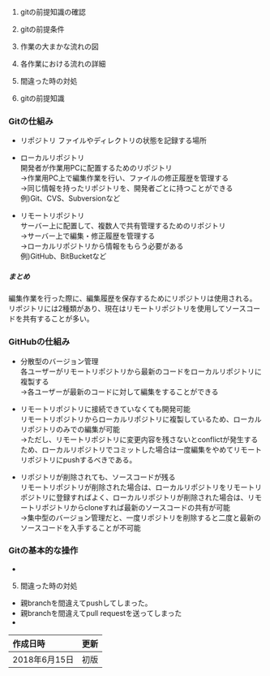 1. gitの前提知識の確認
2. gitの前提条件
3. 作業の大まかな流れの図
4. 各作業における流れの詳細
5. 間違った時の対処


1. gitの前提知識
### Gitの仕組み
  - リポジトリ
    ファイルやディレクトリの状態を記録する場所

  - ローカルリポジトリ <br>
    開発者が作業用PCに配置するためのリポジトリ <br>
    →作業用PC上で編集作業を行い、ファイルの修正履歴を管理する <br>
    →同じ情報を持ったリポジトリを、開発者ごとに持つことができる <br>
    例)Git、CVS、Subversionなど

  - リモートリポジトリ <br>
    サーバー上に配置して、複数人で共有管理するためのリポジトリ <br>
    →サーバー上で編集・修正履歴を管理する <br>
    →ローカルリポジトリから情報をもらう必要がある <br>
    例)GitHub、BitBucketなど

##### まとめ
  編集作業を行った際に、編集履歴を保存するためにリポジトリは使用される。 <br>
  リポジトリには2種類があり、現在はリモートリポジトリを使用してソースコードを共有することが多い。

### GitHubの仕組み
  - 分散型のバージョン管理 <br>
    各ユーザーがリモートリポジトリから最新のコードをローカルリポジトリに複製する <br>
    →各ユーザーが最新のコードに対して編集をすることができる

  - リモートリポジトリに接続できていなくても開発可能 <br>
    リモートリポジトリからローカルリポジトリに複製しているため、ローカルリポジトリのみでの編集が可能 <br>
    →ただし、リモートリポジトリに変更内容を残さないとconflictが発生するため、ローカルリポジトリでコミットした場合は一度編集をやめてリモートリポジトリにpushするべきである。

  - リポジトリが削除されても、ソースコードが残る <br>
    リモートリポジトリが削除された場合は、ローカルリポジトリをリモートリポジトリに登録すればよく、ローカルリポジトリが削除された場合は、リモートリポジトリからcloneすれば最新のソースコードの共有が可能 <br>
    →集中型のバージョン管理だと、一度リポジトリを削除すると二度と最新のソースコードを入手することが不可能

### Gitの基本的な操作
  - 






5. 間違った時の対処
  - 親branchを間違えてpushしてしまった。
  - 親branchを間違えてpull requestを送ってしまった
  -




  |作成日時|更新|
  |:--|:--:|
  |2018年6月15日|初版|
